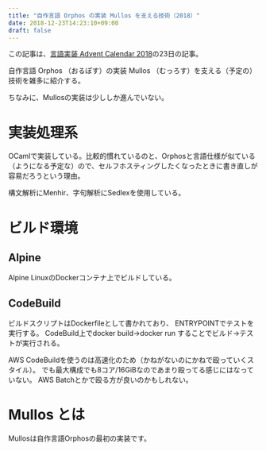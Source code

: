 ```yaml
---
title: "自作言語 Orphos の実装 Mullos を支える技術（2018）"
date: 2018-12-23T14:23:10+09:00
draft: false
---
```


この記事は、[言語実装 Advent Calendar 2018](https://qiita.com/advent-calendar/2018/lang_dev)の23日の記事。

自作言語 Orphos （おるぽす）の実装 Mullos （むっろす）を支える（予定の）技術を雑多に紹介する。

ちなみに、Mullosの実装は少ししか進んでいない。

# 実装処理系
OCamlで実装している。比較的慣れているのと、Orphosと言語仕様が似ている（ようになる予定な）ので、セルフホスティングしたくなったときに書き直しが容易だろうという理由。

構文解析にMenhir、字句解析にSedlexを使用している。

# ビルド環境

## Alpine
Alpine LinuxのDockerコンテナ上でビルドしている。

## CodeBuild
ビルドスクリプトはDockerfileとして書かれており、
ENTRYPOINTでテストを実行する。
CodeBuild上でdocker build→docker run
することでビルド→テストが実行される。

AWS CodeBuildを使うのは高速化のため（かねがないのにかねで殴っていくスタイル）。
でも最大構成でも8コア/16GiBなのであまり殴ってる感じにはなっていない。
AWS Batchとかで殴る方が良いのかもしれない。


# Mullos とは
Mullosは自作言語Orphosの最初の実装です。
